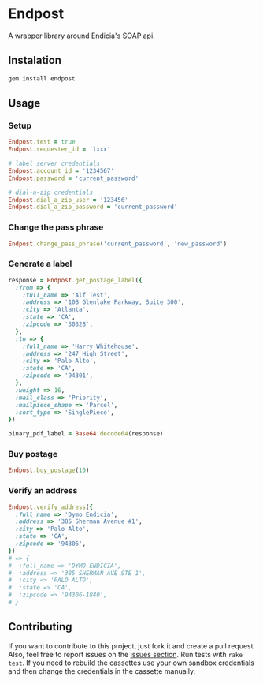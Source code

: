 # Endpost

A wrapper library around Endicia's SOAP api.

## Instalation

```ruby
gem install endpost
```

## Usage

### Setup

```ruby
Endpost.test = true
Endpost.requester_id = 'lxxx'

# label server credentials
Endpost.account_id = '1234567'
Endpost.password = 'current_password'

# dial-a-zip credentials
Endpost.dial_a_zip_user = '123456'
Endpost.dial_a_zip_password = 'current_password'
```

### Change the pass phrase

```ruby
Endpost.change_pass_phrase('current_password', 'new_password')
```

### Generate a label

```ruby
response = Endpost.get_postage_label({
  :from => {
    :full_name => 'Alf Test',
    :address => '10B Glenlake Parkway, Suite 300',
    :city => 'Atlanta',
    :state => 'CA',
    :zipcode => '30328',
  },
  :to => {
    :full_name => 'Harry Whitehouse',
    :address => '247 High Street',
    :city => 'Palo Alto',
    :state => 'CA',
    :zipcode => '94301',
  },
  :weight => 16,
  :mail_class => 'Priority',
  :mailpiece_shape => 'Parcel',
  :sort_type => 'SinglePiece',
})

binary_pdf_label = Base64.decode64(response)
```

### Buy postage

```ruby
Endpost.buy_postage(10)
```

### Verify an address

```ruby
Endpost.verify_address({
  :full_name => 'Dymo Endicia',
  :address => '385 Sherman Avenue #1',
  :city => 'Palo Alto',
  :state => 'CA',
  :zipcode => '94306',
})
# => {
#  :full_name => 'DYMO ENDICIA',
#  :address => '385 SHERMAN AVE STE 1',
#  :city => 'PALO ALTO',
#  :state => 'CA',
#  :zipcode => '94306-1840',
# }
```

## Contributing

If you want to contribute to this project, just fork it and create a pull request. Also, feel free to report issues on the [issues section](issues).
Run tests with `rake test`. If you need to rebuild the cassettes use your own sandbox credentials and then change the credentials in the cassette manually.
